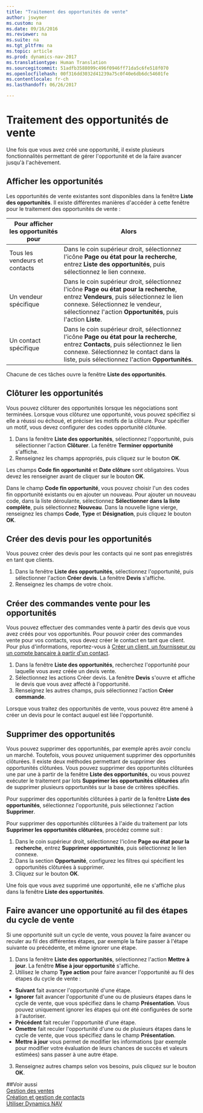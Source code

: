 ```yaml
---
title: "Traitement des opportunités de vente"
author: jswymer
ms.custom: na
ms.date: 09/16/2016
ms.reviewer: na
ms.suite: na
ms.tgt_pltfrm: na
ms.topic: article
ms.prod: dynamics-nav-2017
ms.translationtype: Human Translation
ms.sourcegitcommit: 51adfb3588099c496f0946ff71da5c6fe518f070
ms.openlocfilehash: 00f316dd3032d41239a75c0f40e6db6dc54601fe
ms.contentlocale: fr-ch
ms.lasthandoff: 06/26/2017

---
```

# <a name="processing-sales-opportunities"></a>Traitement des opportunités de vente
Une fois que vous avez créé une opportunité, il existe plusieurs fonctionnalités permettant de gérer l'opportunité et de la faire avancer jusqu'à l'achèvement.

## <a name="view-opportunities"></a>Afficher les opportunités
Les opportunités de vente existantes sont disponibles dans la fenêtre **Liste des opportunités**. Il existe différentes manières d'accéder à cette fenêtre pour le traitement des opportunités de vente :

|Pour afficher les opportunités pour |Alors |
|--------------------------|-----|
|Tous les vendeurs et contacts|Dans le coin supérieur droit, sélectionnez l'icône **Page ou état pour la recherche**, entrez **Liste des opportunités**, puis sélectionnez le lien connexe.|
|Un vendeur spécifique|Dans le coin supérieur droit, sélectionnez l'icône **Page ou état pour la recherche**, entrez **Vendeurs**, puis sélectionnez le lien connexe. Sélectionnez le vendeur, sélectionnez l'action **Opportunités**, puis l'action **Liste**.|
|Un contact spécifique|Dans le coin supérieur droit, sélectionnez l'icône **Page ou état pour la recherche**, entrez **Contacts**, puis sélectionnez le lien connexe. Sélectionnez le contact dans la liste, puis sélectionnez l'action **Opportunités**.|

Chacune de ces tâches ouvre la fenêtre **Liste des opportunités**.

## <a name="close-opportunities"></a>Clôturer les opportunités
Vous pouvez clôturer des opportunités lorsque les négociations sont terminées. Lorsque vous clôturez une opportunité, vous pouvez spécifiez si elle a réussi ou échoué, et préciser les motifs de la clôture. Pour spécifier un motif, vous devez configurer des codes opportunité clôturée.

1. Dans la fenêtre **Liste des opportunités**, sélectionnez l'opportunité, puis sélectionner l'action **Clôturer**. La fenêtre **Terminer opportunité** s'affiche.
2. Renseignez les champs appropriés, puis cliquez sur le bouton **OK**.

  Les champs **Code fin opportunité** et **Date clôture** sont obligatoires. Vous devez les renseigner avant de cliquer sur le bouton **OK**.

  Dans le champ **Code fin opportunité**, vous pouvez choisir l'un des codes fin opportunité existants ou en ajouter un nouveau. Pour ajouter un nouveau code, dans la liste déroulante, sélectionnez **Sélectionner dans la liste complète**, puis sélectionnez **Nouveau**. Dans la nouvelle ligne vierge, renseignez les champs **Code**, **Type** et **Désignation**, puis cliquez le bouton **OK**.

## <a name="create-quotes-for-opportunities"></a>Créer des devis pour les opportunités
Vous pouvez créer des devis pour les contacts qui ne sont pas enregistrés en tant que clients.

1. Dans la fenêtre **Liste des opportunités**, sélectionnez l'opportunité, puis sélectionner l'action **Créer devis**. La fenêtre **Devis** s'affiche.
2. Renseignez les champs de votre choix.

## <a name="create-sales-orders-for-opportunities"></a>Créer des commandes vente pour les opportunités
Vous pouvez effectuer des commandes vente à partir des devis que vous avez créés pour vos opportunités. Pour pouvoir créer des commandes vente pour vos contacts, vous devez créer le contact en tant que client. Pour plus d'informations, reportez-vous à [Créer un client, un fournisseur ou un compte bancaire à partir d'un contact](marketing-how-create-contacts-new-customers-vendors-bank-accounts.md).

1. Dans la fenêtre **Liste des opportunités**, recherchez l'opportunité pour laquelle vous avez créée un devis vente.
2. Sélectionnez les actions Créer devis. La fenêtre **Devis** s'ouvre et affiche le devis que vous avez affecté à l'opportunité.
3. Renseignez les autres champs, puis sélectionnez l'action **Créer commande**.

Lorsque vous traitez des opportunités de vente, vous pouvez être amené à créer un devis pour le contact auquel est liée l'opportunité.

## <a name="delete-opportunities"></a>Supprimer des opportunités
Vous pouvez supprimer des opportunités, par exemple après avoir conclu un marché. Toutefois, vous pouvez uniquement supprimer des opportunités clôturées. Il existe deux méthodes permettant de supprimer des opportunités clôturées. Vous pouvez supprimer des opportunités clôturées une par une à partir de la fenêtre **Liste des opportunités**, ou vous pouvez exécuter le traitement par lots **Supprimer les opportunités clôturées** afin de supprimer plusieurs opportunités sur la base de critères spécifiés.

Pour supprimer des opportunités clôturées à partir de la fenêtre **Liste des opportunités**, sélectionnez l'opportunité, puis sélectionnez l'action **Supprimer**.

Pour supprimer des opportunités clôturées à l'aide du traitement par lots **Supprimer les opportunités clôturées**, procédez comme suit :

1. Dans le coin supérieur droit, sélectionnez l'icône **Page ou état pour la recherche**, entrez **Supprimer opportunités**, puis sélectionnez le lien connexe.
2. Dans la section **Opportunité**, configurez les filtres qui spécifient les opportunités clôturées à supprimer.
3. Cliquez sur le bouton **OK**.

Une fois que vous avez supprimé une opportunité, elle ne s'affiche plus dans la fenêtre **Liste des opportunités**.

## <a name="move-an-opportunity-through-sales-cycle-stages"></a>Faire avancer une opportunité au fil des étapes du cycle de vente
Si une opportunité suit un cycle de vente, vous pouvez la faire avancer ou reculer au fil des différentes étapes, par exemple la faire passer à l'étape suivante ou précédente, et même ignorer une étape.

1. Dans la fenêtre **Liste des opportunités**, sélectionnez l'action **Mettre à jour**. La fenêtre **Mise à jour opportunité** s'affiche.
2. Utilisez le champ **Type action** pour faire avancer l'opportunité au fil des étapes du cycle de vente :
  * **Suivant** fait avancer l'opportunité d'une étape.
  * **Ignorer** fait avancer l'opportunité d'une ou de plusieurs étapes dans le cycle de vente, que vous spécifiez dans le champ **Présentation**. Vous pouvez uniquement ignorer les étapes qui ont été configurées de sorte à l'autoriser.
  * **Précédent** fait reculer l'opportunité d'une étape.
  * **Omettre** fait reculer l'opportunité d'une ou de plusieurs étapes dans le cycle de vente, que vous spécifiez dans le champ **Présentation**.
  * **Mettre à jour** vous permet de modifier les informations (par exemple pour modifier votre évaluation de leurs chances de succès et valeurs estimées) sans passer à une autre étape.
3. Renseignez autres champs selon vos besoins, puis cliquez sur le bouton **OK**.

##<a name="see-also"></a>Voir aussi  
[Gestion des ventes](sales-manage-sales.md)  
[Création et gestion de contacts](marketing-contacts.md)  
[Utiliser Dynamics NAV](ui-work-product.md)

